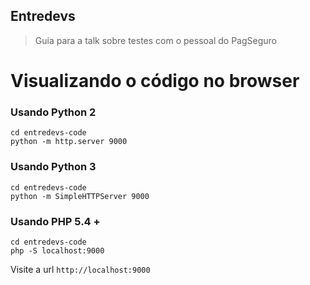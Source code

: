 Entredevs
---------

> Guia para a talk sobre testes com o pessoal do PagSeguro

Visualizando o código no browser
================================

### Usando Python 2
```
cd entredevs-code
python -m http.server 9000
```

### Usando Python 3
```
cd entredevs-code
python -m SimpleHTTPServer 9000
```

### Usando PHP 5.4 +
```
cd entredevs-code
php -S localhost:9000
```

Visite a url `http://localhost:9000`

